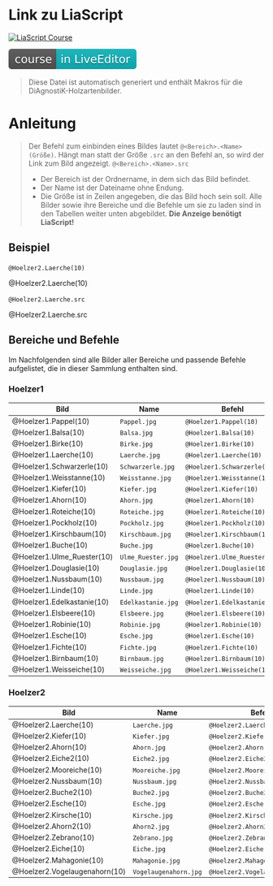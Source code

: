 <!--
author: Volker Göhler, Niklas Werner
email: volker.goehler@informatik.tu-freiberg
version: 0.2.2
repository: https://github.com/Ifi-DiAgnostiK-Project/Holzarten

@diagnostik_url: https://raw.githubusercontent.com/Ifi-DiAgnostiK-Project/Holzarten/refs/heads/main/img

@diagnostik_image: <div class="image-container"><img src="@0/@1" alt="@1" style="height: @2rem"></div>

.image-container {
  width: 200px;
  height: 200px;
  border: 1px solid #ccc;
  display: flex;
  justify-content: center;
  align-items: center;
  overflow: hidden;
  background-color: #f8f8f8;
}

.image-container img {
  width: 100%;
  height: 100%;
  object-fit: contain;
}


@Hoelzer1.Pappel.src: @diagnostik_url/Hoelzer1/Pappel.jpg
@Hoelzer1.Pappel: @diagnostik_image(@diagnostik_url,Hoelzer1/Pappel.jpg,@0)

@Hoelzer1.Balsa.src: @diagnostik_url/Hoelzer1/Balsa.jpg
@Hoelzer1.Balsa: @diagnostik_image(@diagnostik_url,Hoelzer1/Balsa.jpg,@0)

@Hoelzer1.Birke.src: @diagnostik_url/Hoelzer1/Birke.jpg
@Hoelzer1.Birke: @diagnostik_image(@diagnostik_url,Hoelzer1/Birke.jpg,@0)

@Hoelzer1.Laerche.src: @diagnostik_url/Hoelzer1/Laerche.jpg
@Hoelzer1.Laerche: @diagnostik_image(@diagnostik_url,Hoelzer1/Laerche.jpg,@0)

@Hoelzer1.Schwarzerle.src: @diagnostik_url/Hoelzer1/Schwarzerle.jpg
@Hoelzer1.Schwarzerle: @diagnostik_image(@diagnostik_url,Hoelzer1/Schwarzerle.jpg,@0)

@Hoelzer1.Weisstanne.src: @diagnostik_url/Hoelzer1/Weisstanne.jpg
@Hoelzer1.Weisstanne: @diagnostik_image(@diagnostik_url,Hoelzer1/Weisstanne.jpg,@0)

@Hoelzer1.Kiefer.src: @diagnostik_url/Hoelzer1/Kiefer.jpg
@Hoelzer1.Kiefer: @diagnostik_image(@diagnostik_url,Hoelzer1/Kiefer.jpg,@0)

@Hoelzer1.Ahorn.src: @diagnostik_url/Hoelzer1/Ahorn.jpg
@Hoelzer1.Ahorn: @diagnostik_image(@diagnostik_url,Hoelzer1/Ahorn.jpg,@0)

@Hoelzer1.Roteiche.src: @diagnostik_url/Hoelzer1/Roteiche.jpg
@Hoelzer1.Roteiche: @diagnostik_image(@diagnostik_url,Hoelzer1/Roteiche.jpg,@0)

@Hoelzer1.Pockholz.src: @diagnostik_url/Hoelzer1/Pockholz.jpg
@Hoelzer1.Pockholz: @diagnostik_image(@diagnostik_url,Hoelzer1/Pockholz.jpg,@0)

@Hoelzer1.Kirschbaum.src: @diagnostik_url/Hoelzer1/Kirschbaum.jpg
@Hoelzer1.Kirschbaum: @diagnostik_image(@diagnostik_url,Hoelzer1/Kirschbaum.jpg,@0)

@Hoelzer1.Buche.src: @diagnostik_url/Hoelzer1/Buche.jpg
@Hoelzer1.Buche: @diagnostik_image(@diagnostik_url,Hoelzer1/Buche.jpg,@0)

@Hoelzer1.Ulme_Ruester.src: @diagnostik_url/Hoelzer1/Ulme_Ruester.jpg
@Hoelzer1.Ulme_Ruester: @diagnostik_image(@diagnostik_url,Hoelzer1/Ulme_Ruester.jpg,@0)

@Hoelzer1.Douglasie.src: @diagnostik_url/Hoelzer1/Douglasie.jpg
@Hoelzer1.Douglasie: @diagnostik_image(@diagnostik_url,Hoelzer1/Douglasie.jpg,@0)

@Hoelzer1.Nussbaum.src: @diagnostik_url/Hoelzer1/Nussbaum.jpg
@Hoelzer1.Nussbaum: @diagnostik_image(@diagnostik_url,Hoelzer1/Nussbaum.jpg,@0)

@Hoelzer1.Linde.src: @diagnostik_url/Hoelzer1/Linde.jpg
@Hoelzer1.Linde: @diagnostik_image(@diagnostik_url,Hoelzer1/Linde.jpg,@0)

@Hoelzer1.Edelkastanie.src: @diagnostik_url/Hoelzer1/Edelkastanie.jpg
@Hoelzer1.Edelkastanie: @diagnostik_image(@diagnostik_url,Hoelzer1/Edelkastanie.jpg,@0)

@Hoelzer1.Elsbeere.src: @diagnostik_url/Hoelzer1/Elsbeere.jpg
@Hoelzer1.Elsbeere: @diagnostik_image(@diagnostik_url,Hoelzer1/Elsbeere.jpg,@0)

@Hoelzer1.Robinie.src: @diagnostik_url/Hoelzer1/Robinie.jpg
@Hoelzer1.Robinie: @diagnostik_image(@diagnostik_url,Hoelzer1/Robinie.jpg,@0)

@Hoelzer1.Esche.src: @diagnostik_url/Hoelzer1/Esche.jpg
@Hoelzer1.Esche: @diagnostik_image(@diagnostik_url,Hoelzer1/Esche.jpg,@0)

@Hoelzer1.Fichte.src: @diagnostik_url/Hoelzer1/Fichte.jpg
@Hoelzer1.Fichte: @diagnostik_image(@diagnostik_url,Hoelzer1/Fichte.jpg,@0)

@Hoelzer1.Birnbaum.src: @diagnostik_url/Hoelzer1/Birnbaum.jpg
@Hoelzer1.Birnbaum: @diagnostik_image(@diagnostik_url,Hoelzer1/Birnbaum.jpg,@0)

@Hoelzer1.Weisseiche.src: @diagnostik_url/Hoelzer1/Weisseiche.jpg
@Hoelzer1.Weisseiche: @diagnostik_image(@diagnostik_url,Hoelzer1/Weisseiche.jpg,@0)

@Hoelzer2.Laerche.src: @diagnostik_url/Hoelzer2/Laerche.jpg
@Hoelzer2.Laerche: @diagnostik_image(@diagnostik_url,Hoelzer2/Laerche.jpg,@0)

@Hoelzer2.Kiefer.src: @diagnostik_url/Hoelzer2/Kiefer.jpg
@Hoelzer2.Kiefer: @diagnostik_image(@diagnostik_url,Hoelzer2/Kiefer.jpg,@0)

@Hoelzer2.Ahorn.src: @diagnostik_url/Hoelzer2/Ahorn.jpg
@Hoelzer2.Ahorn: @diagnostik_image(@diagnostik_url,Hoelzer2/Ahorn.jpg,@0)

@Hoelzer2.Eiche2.src: @diagnostik_url/Hoelzer2/Eiche2.jpg
@Hoelzer2.Eiche2: @diagnostik_image(@diagnostik_url,Hoelzer2/Eiche2.jpg,@0)

@Hoelzer2.Mooreiche.src: @diagnostik_url/Hoelzer2/Mooreiche.jpg
@Hoelzer2.Mooreiche: @diagnostik_image(@diagnostik_url,Hoelzer2/Mooreiche.jpg,@0)

@Hoelzer2.Nussbaum.src: @diagnostik_url/Hoelzer2/Nussbaum.jpg
@Hoelzer2.Nussbaum: @diagnostik_image(@diagnostik_url,Hoelzer2/Nussbaum.jpg,@0)

@Hoelzer2.Buche2.src: @diagnostik_url/Hoelzer2/Buche2.jpg
@Hoelzer2.Buche2: @diagnostik_image(@diagnostik_url,Hoelzer2/Buche2.jpg,@0)

@Hoelzer2.Esche.src: @diagnostik_url/Hoelzer2/Esche.jpg
@Hoelzer2.Esche: @diagnostik_image(@diagnostik_url,Hoelzer2/Esche.jpg,@0)

@Hoelzer2.Kirsche.src: @diagnostik_url/Hoelzer2/Kirsche.jpg
@Hoelzer2.Kirsche: @diagnostik_image(@diagnostik_url,Hoelzer2/Kirsche.jpg,@0)

@Hoelzer2.Ahorn2.src: @diagnostik_url/Hoelzer2/Ahorn2.jpg
@Hoelzer2.Ahorn2: @diagnostik_image(@diagnostik_url,Hoelzer2/Ahorn2.jpg,@0)

@Hoelzer2.Zebrano.src: @diagnostik_url/Hoelzer2/Zebrano.jpg
@Hoelzer2.Zebrano: @diagnostik_image(@diagnostik_url,Hoelzer2/Zebrano.jpg,@0)

@Hoelzer2.Eiche.src: @diagnostik_url/Hoelzer2/Eiche.jpg
@Hoelzer2.Eiche: @diagnostik_image(@diagnostik_url,Hoelzer2/Eiche.jpg,@0)

@Hoelzer2.Mahagonie.src: @diagnostik_url/Hoelzer2/Mahagonie.jpg
@Hoelzer2.Mahagonie: @diagnostik_image(@diagnostik_url,Hoelzer2/Mahagonie.jpg,@0)

@Hoelzer2.Vogelaugenahorn.src: @diagnostik_url/Hoelzer2/Vogelaugenahorn.jpg
@Hoelzer2.Vogelaugenahorn: @diagnostik_image(@diagnostik_url,Hoelzer2/Vogelaugenahorn.jpg,@0)

-->

# Link zu LiaScript

[![LiaScript Course](https://raw.githubusercontent.com/LiaScript/LiaScript/master/badges/course.svg)](https://liascript.github.io/course/?https://raw.githubusercontent.com/Ifi-DiAgnostiK-Project/Holzarten/refs/heads/main/makros.md)

[![LiaScript LiveEditor](https://raw.githubusercontent.com/LiaScript/LiaScript/refs/heads/development/badges/editor.svg)](https://liascript.github.io/LiveEditor/?/show/file/https://raw.githubusercontent.com/Ifi-DiAgnostiK-Project/Holzarten/refs/heads/main/makros.md)



> Diese Datei ist automatisch generiert und enthält Makros für die DiAgnostiK-Holzartenbilder.

# Anleitung

> Der Befehl zum einbinden eines Bildes lautet `@<Bereich>.<Name>(Größe)`.
> Hängt man statt der Größe `.src` an den Befehl an, so wird der Link zum Bild angezeigt. `@<Bereich>.<Name>.src`
> - Der Bereich ist der Ordnername, in dem sich das Bild befindet.
> - Der Name ist der Dateiname ohne Endung.
> - Die Größe ist in Zeilen angegeben, die das Bild hoch sein soll.
Alle Bilder sowie ihre Bereiche und die Befehle um sie zu laden sind in den Tabellen weiter unten abgebildet.
**Die Anzeige benötigt LiaScript!**

## Beispiel

`@Hoelzer2.Laerche(10)`

@Hoelzer2.Laerche(10)

`@Hoelzer2.Laerche.src`

@Hoelzer2.Laerche.src

## Bereiche und Befehle

Im Nachfolgenden sind alle Bilder aller Bereiche und passende Befehle aufgelistet, die in dieser Sammlung enthalten sind.


### Hoelzer1

|Bild|Name|Befehl|
|---|---|---|
|@Hoelzer1.Pappel(10)|`Pappel.jpg`|`@Hoelzer1.Pappel(10)`|
|@Hoelzer1.Balsa(10)|`Balsa.jpg`|`@Hoelzer1.Balsa(10)`|
|@Hoelzer1.Birke(10)|`Birke.jpg`|`@Hoelzer1.Birke(10)`|
|@Hoelzer1.Laerche(10)|`Laerche.jpg`|`@Hoelzer1.Laerche(10)`|
|@Hoelzer1.Schwarzerle(10)|`Schwarzerle.jpg`|`@Hoelzer1.Schwarzerle(10)`|
|@Hoelzer1.Weisstanne(10)|`Weisstanne.jpg`|`@Hoelzer1.Weisstanne(10)`|
|@Hoelzer1.Kiefer(10)|`Kiefer.jpg`|`@Hoelzer1.Kiefer(10)`|
|@Hoelzer1.Ahorn(10)|`Ahorn.jpg`|`@Hoelzer1.Ahorn(10)`|
|@Hoelzer1.Roteiche(10)|`Roteiche.jpg`|`@Hoelzer1.Roteiche(10)`|
|@Hoelzer1.Pockholz(10)|`Pockholz.jpg`|`@Hoelzer1.Pockholz(10)`|
|@Hoelzer1.Kirschbaum(10)|`Kirschbaum.jpg`|`@Hoelzer1.Kirschbaum(10)`|
|@Hoelzer1.Buche(10)|`Buche.jpg`|`@Hoelzer1.Buche(10)`|
|@Hoelzer1.Ulme_Ruester(10)|`Ulme_Ruester.jpg`|`@Hoelzer1.Ulme_Ruester(10)`|
|@Hoelzer1.Douglasie(10)|`Douglasie.jpg`|`@Hoelzer1.Douglasie(10)`|
|@Hoelzer1.Nussbaum(10)|`Nussbaum.jpg`|`@Hoelzer1.Nussbaum(10)`|
|@Hoelzer1.Linde(10)|`Linde.jpg`|`@Hoelzer1.Linde(10)`|
|@Hoelzer1.Edelkastanie(10)|`Edelkastanie.jpg`|`@Hoelzer1.Edelkastanie(10)`|
|@Hoelzer1.Elsbeere(10)|`Elsbeere.jpg`|`@Hoelzer1.Elsbeere(10)`|
|@Hoelzer1.Robinie(10)|`Robinie.jpg`|`@Hoelzer1.Robinie(10)`|
|@Hoelzer1.Esche(10)|`Esche.jpg`|`@Hoelzer1.Esche(10)`|
|@Hoelzer1.Fichte(10)|`Fichte.jpg`|`@Hoelzer1.Fichte(10)`|
|@Hoelzer1.Birnbaum(10)|`Birnbaum.jpg`|`@Hoelzer1.Birnbaum(10)`|
|@Hoelzer1.Weisseiche(10)|`Weisseiche.jpg`|`@Hoelzer1.Weisseiche(10)`|

### Hoelzer2

|Bild|Name|Befehl|
|---|---|---|
|@Hoelzer2.Laerche(10)|`Laerche.jpg`|`@Hoelzer2.Laerche(10)`|
|@Hoelzer2.Kiefer(10)|`Kiefer.jpg`|`@Hoelzer2.Kiefer(10)`|
|@Hoelzer2.Ahorn(10)|`Ahorn.jpg`|`@Hoelzer2.Ahorn(10)`|
|@Hoelzer2.Eiche2(10)|`Eiche2.jpg`|`@Hoelzer2.Eiche2(10)`|
|@Hoelzer2.Mooreiche(10)|`Mooreiche.jpg`|`@Hoelzer2.Mooreiche(10)`|
|@Hoelzer2.Nussbaum(10)|`Nussbaum.jpg`|`@Hoelzer2.Nussbaum(10)`|
|@Hoelzer2.Buche2(10)|`Buche2.jpg`|`@Hoelzer2.Buche2(10)`|
|@Hoelzer2.Esche(10)|`Esche.jpg`|`@Hoelzer2.Esche(10)`|
|@Hoelzer2.Kirsche(10)|`Kirsche.jpg`|`@Hoelzer2.Kirsche(10)`|
|@Hoelzer2.Ahorn2(10)|`Ahorn2.jpg`|`@Hoelzer2.Ahorn2(10)`|
|@Hoelzer2.Zebrano(10)|`Zebrano.jpg`|`@Hoelzer2.Zebrano(10)`|
|@Hoelzer2.Eiche(10)|`Eiche.jpg`|`@Hoelzer2.Eiche(10)`|
|@Hoelzer2.Mahagonie(10)|`Mahagonie.jpg`|`@Hoelzer2.Mahagonie(10)`|
|@Hoelzer2.Vogelaugenahorn(10)|`Vogelaugenahorn.jpg`|`@Hoelzer2.Vogelaugenahorn(10)`|